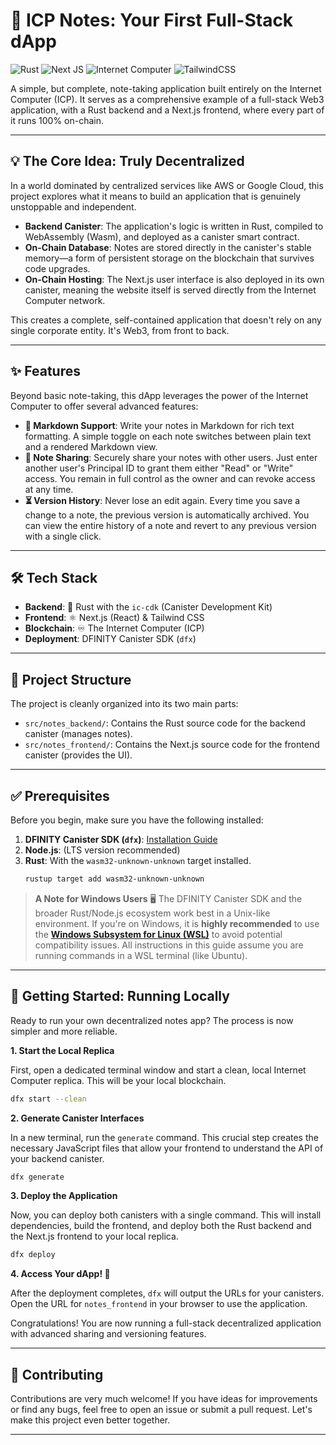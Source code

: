 # 📝 ICP Notes: Your First Full-Stack dApp

![Rust](https://img.shields.io/badge/rust-%23000000.svg?style=for-the-badge&logo=rust&logoColor=white)
![Next JS](https://img.shields.io/badge/Next-black?style=for-the-badge&logo=next.js&logoColor=white)
![Internet Computer](https://img.shields.io/badge/Internet%20Computer-3B00B9?style=for-the-badge&logo=internetcomputer&logoColor=white)
![TailwindCSS](https://img.shields.io/badge/tailwindcss-%2338B2AC.svg?style=for-the-badge&logo=tailwind-css&logoColor=white)

A simple, but complete, note-taking application built entirely on the Internet Computer (ICP). It serves as a comprehensive example of a full-stack Web3 application, with a Rust backend and a Next.js frontend, where every part of it runs 100% on-chain.

---

## 💡 The Core Idea: Truly Decentralized

In a world dominated by centralized services like AWS or Google Cloud, this project explores what it means to build an application that is genuinely unstoppable and independent.

-   **Backend Canister**: The application's logic is written in Rust, compiled to WebAssembly (Wasm), and deployed as a canister smart contract.
-   **On-Chain Database**: Notes are stored directly in the canister's stable memory—a form of persistent storage on the blockchain that survives code upgrades.
-   **On-Chain Hosting**: The Next.js user interface is also deployed in its own canister, meaning the website itself is served directly from the Internet Computer network.

This creates a complete, self-contained application that doesn't rely on any single corporate entity. It's Web3, from front to back.

---

## ✨ Features

Beyond basic note-taking, this dApp leverages the power of the Internet Computer to offer several advanced features:

-   **📝 Markdown Support**: Write your notes in Markdown for rich text formatting. A simple toggle on each note switches between plain text and a rendered Markdown view.
-   **🤝 Note Sharing**: Securely share your notes with other users. Just enter another user's Principal ID to grant them either "Read" or "Write" access. You remain in full control as the owner and can revoke access at any time.
-   **⏳ Version History**: Never lose an edit again. Every time you save a change to a note, the previous version is automatically archived. You can view the entire history of a note and revert to any previous version with a single click.

---

## 🛠️ Tech Stack

-   **Backend**: 🦀 Rust with the `ic-cdk` (Canister Development Kit)
-   **Frontend**: ⚛️ Next.js (React) & Tailwind CSS
-   **Blockchain**: ♾️ The Internet Computer (ICP)
-   **Deployment**: DFINITY Canister SDK (`dfx`)

---

## 📂 Project Structure

The project is cleanly organized into its two main parts:

-   `src/notes_backend/`: Contains the Rust source code for the backend canister (manages notes).
-   `src/notes_frontend/`: Contains the Next.js source code for the frontend canister (provides the UI).

---

## ✅ Prerequisites

Before you begin, make sure you have the following installed:

1.  **DFINITY Canister SDK (`dfx`)**: [Installation Guide](https://internetcomputer.org/docs/current/developer-docs/setup/install/)
2.  **Node.js**: (LTS version recommended)
3.  **Rust**: With the `wasm32-unknown-unknown` target installed.
    ```bash
    rustup target add wasm32-unknown-unknown
    ```

> **A Note for Windows Users** 🖥️
> The DFINITY Canister SDK and the broader Rust/Node.js ecosystem work best in a Unix-like environment. If you're on Windows, it is **highly recommended** to use the **[Windows Subsystem for Linux (WSL)](https://learn.microsoft.com/en-us/windows/wsl/install)** to avoid potential compatibility issues. All instructions in this guide assume you are running commands in a WSL terminal (like Ubuntu).

---

## 🚀 Getting Started: Running Locally

Ready to run your own decentralized notes app? The process is now simpler and more reliable.

**1. Start the Local Replica**

First, open a dedicated terminal window and start a clean, local Internet Computer replica. This will be your local blockchain.

```bash
dfx start --clean
```

**2. Generate Canister Interfaces**

In a new terminal, run the `generate` command. This crucial step creates the necessary JavaScript files that allow your frontend to understand the API of your backend canister.

```bash
dfx generate
```

**3. Deploy the Application**

Now, you can deploy both canisters with a single command. This will install dependencies, build the frontend, and deploy both the Rust backend and the Next.js frontend to your local replica.

```bash
dfx deploy
```

**4. Access Your dApp! 🎉**

After the deployment completes, `dfx` will output the URLs for your canisters. Open the URL for `notes_frontend` in your browser to use the application.

Congratulations! You are now running a full-stack decentralized application with advanced sharing and versioning features.

---

## 🙌 Contributing

Contributions are very much welcome! If you have ideas for improvements or find any bugs, feel free to open an issue or submit a pull request. Let's make this project even better together.

---
